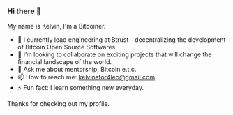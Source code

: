 ### Hi there 👋

My name is Kelvin, I'm a Bitcoiner.

- 🔭 I currently lead engineering at Btrust - decentralizing the development of Bitcoin Open Source Softwares.
- 👯 I’m looking to collaborate on exciting projects that will change the financial landscape of the world.
- 💬 Ask me about mentorship, Bitcoin e.t.c.
- 📫 How to reach me: kelvinator4leo@gmail.com
- ⚡ Fun fact: I learn something new everyday.

Thanks for checking out my profile.
